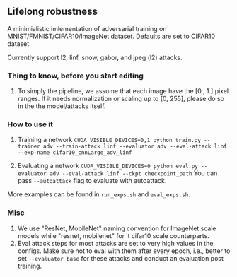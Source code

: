 ## Lifelong robustness

A minimialistic imlementation of adversarial training on MNIST/FMNIST/CIFAR10/ImageNet dataset. Defaults are set to CIFAR10 dataset.

Currently support l2, linf, snow, gabor, and jpeg (l2) attacks.

### Thing to know, before you start editing
1. To simply the pipeline, we assume that each image have the [0., 1.] pixel ranges. If it needs normalization or scaling up to [0, 255], please do so in the the model/attacks itself.



### How to use it
1. Training a network
`CUDA_VISIBLE_DEVICES=0,1 python train.py --trainer adv --train-attack linf --evaluator adv --eval-attack linf --exp-name cifar10_cnnLarge_adv_linf`

2. Evaluating a network
`CUDA_VISIBLE_DEVICES=0 python eval.py --evaluator adv --eval-attack linf --ckpt checkpoint_path`
You can pass `--autoattack` flag to evaluate with autoattack.

More examples can be found in `run_exps.sh` and `eval_exps.sh`.

### Misc
1. We use "ResNet, MobileNet" naming convention for ImageNet scale models while "resnet, mobilenet" for it cifar10 scale counterparts.
2. Eval attack steps for most attacks are set to very high values in the configs. Make sure not to eval with them after every epoch, i.e., better to set `--evaluator base` for these attacks and conduct an evaluation post training. 
